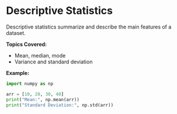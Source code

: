 # Descriptive Statistics

Descriptive statistics summarize and describe the main features of a dataset.

**Topics Covered:**
- Mean, median, mode
- Variance and standard deviation

**Example:**
```python
import numpy as np

arr = [10, 20, 30, 40]
print("Mean:", np.mean(arr))
print("Standard Deviation:", np.std(arr))
```